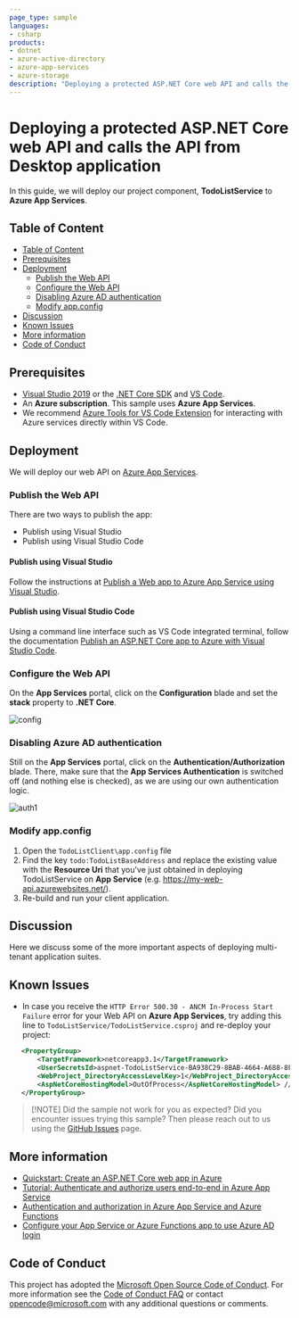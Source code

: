 ```yaml
---
page_type: sample
languages:
- csharp
products:
- dotnet
- azure-active-directory
- azure-app-services
- azure-storage
description: "Deploying a protected ASP.NET Core web API and calls the API from Desktop application"
---
```


# Deploying a protected ASP.NET Core web API and calls the API from Desktop application

In this guide, we will deploy our project component, **TodoListService** to **Azure App Services**.

## Table of Content

- [Table of Content](#table-of-content)
- [Prerequisites](#prerequisites)
- [Deployment](#deployment)
  - [Publish the Web API](#publish-the-web-api)
  - [Configure the Web API](#configure-the-web-api)
  - [Disabling Azure AD authentication](#disabling-azure-ad-authentication)
  - [Modify app.config](#modify-appconfig)
- [Discussion](#discussion)
- [Known Issues](#known-issues)
- [More information](#more-information)
- [Code of Conduct](#code-of-conduct)

## Prerequisites

- [Visual Studio 2019](https://aka.ms/vsdownload) or the [.NET Core SDK](https://www.microsoft.com/net/learn/get-started) and [VS Code](https://code.visualstudio.com/download).
- An **Azure subscription**. This sample uses **Azure App Services**.
- We recommend [Azure Tools for VS Code Extension](https://marketplace.visualstudio.com/items?itemName=ms-vscode.vscode-node-azure-pack) for interacting with Azure services directly within VS Code.
  
## Deployment

We will deploy our web API on [Azure App Services](https://azure.microsoft.com/services/app-service/).

### Publish the Web API

There are two ways to publish the app:
- Publish using Visual Studio
- Publish using Visual Studio Code

#### Publish using Visual Studio

Follow the instructions at [Publish a Web app to Azure App Service using Visual Studio](https://docs.microsoft.com/en-US/visualstudio/deployment/quickstart-deploy-to-azure?view=vs-2019#:~:text=%20Publish%20to%20Azure%20App%20Service%20%201,Service%2C%20and%20the%20web%20app%20loads...%20More%20).

#### Publish using Visual Studio Code

Using a command line interface such as VS Code integrated terminal, follow the documentation [Publish an ASP.NET Core app to Azure with Visual Studio Code](https://docs.microsoft.com/en-us/aspnet/core/tutorials/publish-to-azure-webapp-using-vscode?view=aspnetcore-3.1#:~:text=Publish%20to%20Azure%20App%20Service.%20Leveraging%20the%20Azure,the%20Web%20App%3B%20Select%20Create%20New%20Web%20App).

### Configure the Web API

On the **App Services** portal, click on the **Configuration** blade and set the **stack** property to **.NET Core**.

![config](./ReadmeFiles/AppService-Config.png)

### Disabling Azure AD authentication

Still on the **App Services** portal, click on the **Authentication/Authorization** blade. There, make sure that the **App Services Authentication** is switched off (and nothing else is checked), as we are using our own authentication logic.  

![auth1](./ReadmeFiles/appservice-auth.png)

### Modify app.config

1. Open the `TodoListClient\app.config` file
2. Find the key `todo:TodoListBaseAddress` and replace the existing value with the **Resource Uri** that you've just obtained in deploying TodoListService on **App Service** (e.g. https://my-web-api.azurewebsites.net/).
3. Re-build and run your client application.

## Discussion

Here we discuss some of the more important aspects of deploying multi-tenant application suites.

## Known Issues

- In case you receive the `HTTP Error 500.30 - ANCM In-Process Start Failure` error for your Web API on **Azure App Services**, try adding this line to `TodoListService/TodoListService.csproj` and re-deploy your project:

 ```xml
    <PropertyGroup>
        <TargetFramework>netcoreapp3.1</TargetFramework>
        <UserSecretsId>aspnet-TodoListService-BA938C29-8BAB-4664-A688-8FD54049C1C3</UserSecretsId>
        <WebProject_DirectoryAccessLevelKey>1</WebProject_DirectoryAccessLevelKey>
        <AspNetCoreHostingModel>OutOfProcess</AspNetCoreHostingModel> // Add this line
    </PropertyGroup>
 ```

> [!NOTE] Did the sample not work for you as expected? Did you encounter issues trying this sample? Then please reach out to us using the [GitHub Issues](../../../issues) page.

## More information

- [Quickstart: Create an ASP.NET Core web app in Azure](https://docs.microsoft.com/azure/app-service/app-service-web-get-started-dotnet)
- [Tutorial: Authenticate and authorize users end-to-end in Azure App Service](https://docs.microsoft.com/azure/app-service/app-service-web-tutorial-auth-aad)
- [Authentication and authorization in Azure App Service and Azure Functions](https://docs.microsoft.com/azure/app-service/overview-authentication-authorization)
- [Configure your App Service or Azure Functions app to use Azure AD login](https://docs.microsoft.com/azure/app-service/configure-authentication-provider-aad)

## Code of Conduct

This project has adopted the [Microsoft Open Source Code of Conduct](https://opensource.microsoft.com/codeofconduct/).
For more information see the [Code of Conduct FAQ](https://opensource.microsoft.com/codeofconduct/faq/) or
contact [opencode@microsoft.com](mailto:opencode@microsoft.com) with any additional questions or comments.
